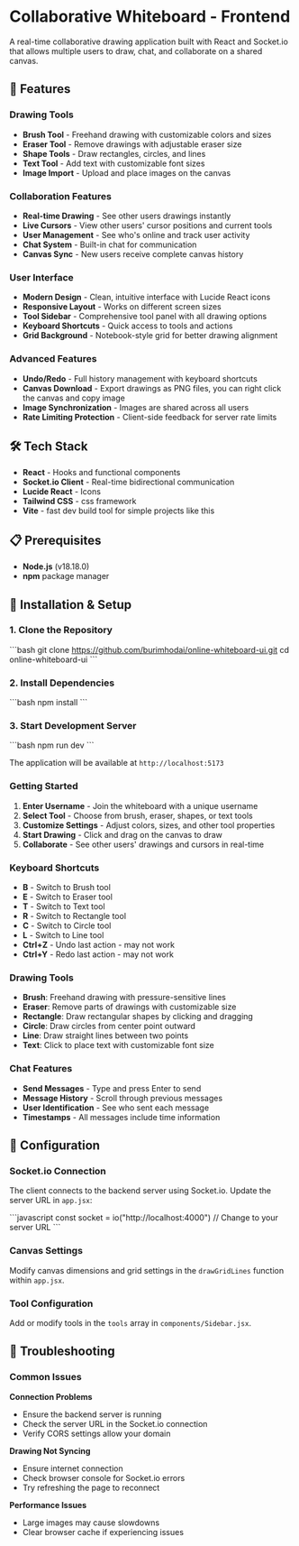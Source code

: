 # Collaborative Whiteboard - Frontend

A real-time collaborative drawing application built with React and Socket.io that allows multiple users to draw, chat, and collaborate on a shared canvas.

## 🎨 Features

### Drawing Tools

- **Brush Tool** - Freehand drawing with customizable colors and sizes
- **Eraser Tool** - Remove drawings with adjustable eraser size
- **Shape Tools** - Draw rectangles, circles, and lines
- **Text Tool** - Add text with customizable font sizes
- **Image Import** - Upload and place images on the canvas

### Collaboration Features

- **Real-time Drawing** - See other users drawings instantly
- **Live Cursors** - View other users' cursor positions and current tools
- **User Management** - See who's online and track user activity
- **Chat System** - Built-in chat for communication
- **Canvas Sync** - New users receive complete canvas history

### User Interface

- **Modern Design** - Clean, intuitive interface with Lucide React icons
- **Responsive Layout** - Works on different screen sizes
- **Tool Sidebar** - Comprehensive tool panel with all drawing options
- **Keyboard Shortcuts** - Quick access to tools and actions
- **Grid Background** - Notebook-style grid for better drawing alignment

### Advanced Features

- **Undo/Redo** - Full history management with keyboard shortcuts
- **Canvas Download** - Export drawings as PNG files, you can right click the canvas and copy image
- **Image Synchronization** - Images are shared across all users
- **Rate Limiting Protection** - Client-side feedback for server rate limits

## 🛠️ Tech Stack

- **React** - Hooks and functional components
- **Socket.io Client** - Real-time bidirectional communication
- **Lucide React** - Icons
- **Tailwind CSS** - css framework
- **Vite** - fast dev build tool for simple projects like this

## 📋 Prerequisites

- **Node.js** (v18.18.0)
- **npm** package manager

## 🚀 Installation & Setup

### 1. Clone the Repository

\`\`\`bash
git clone https://github.com/burimhodai/online-whiteboard-ui.git
cd online-whiteboard-ui
\`\`\`

### 2. Install Dependencies

\`\`\`bash
npm install
\`\`\`

### 3. Start Development Server

\`\`\`bash
npm run dev
\`\`\`

The application will be available at `http://localhost:5173`

### Getting Started

1. **Enter Username** - Join the whiteboard with a unique username
2. **Select Tool** - Choose from brush, eraser, shapes, or text tools
3. **Customize Settings** - Adjust colors, sizes, and other tool properties
4. **Start Drawing** - Click and drag on the canvas to draw
5. **Collaborate** - See other users' drawings and cursors in real-time

### Keyboard Shortcuts

- **B** - Switch to Brush tool
- **E** - Switch to Eraser tool
- **T** - Switch to Text tool
- **R** - Switch to Rectangle tool
- **C** - Switch to Circle tool
- **L** - Switch to Line tool
- **Ctrl+Z** - Undo last action - may not work
- **Ctrl+Y** - Redo last action - may not work

### Drawing Tools

- **Brush**: Freehand drawing with pressure-sensitive lines
- **Eraser**: Remove parts of drawings with customizable size
- **Rectangle**: Draw rectangular shapes by clicking and dragging
- **Circle**: Draw circles from center point outward
- **Line**: Draw straight lines between two points
- **Text**: Click to place text with customizable font size

### Chat Features

- **Send Messages** - Type and press Enter to send
- **Message History** - Scroll through previous messages
- **User Identification** - See who sent each message
- **Timestamps** - All messages include time information

## 🔧 Configuration

### Socket.io Connection

The client connects to the backend server using Socket.io. Update the server URL in `app.jsx`:

\`\`\`javascript
const socket = io("http://localhost:4000") // Change to your server URL
\`\`\`

### Canvas Settings

Modify canvas dimensions and grid settings in the `drawGridLines` function within `app.jsx`.

### Tool Configuration

Add or modify tools in the `tools` array in `components/Sidebar.jsx`.

## 🐛 Troubleshooting

### Common Issues

**Connection Problems**

- Ensure the backend server is running
- Check the server URL in the Socket.io connection
- Verify CORS settings allow your domain

**Drawing Not Syncing**

- Ensure internet connection
- Check browser console for Socket.io errors
- Try refreshing the page to reconnect

**Performance Issues**

- Large images may cause slowdowns
- Clear browser cache if experiencing issues
